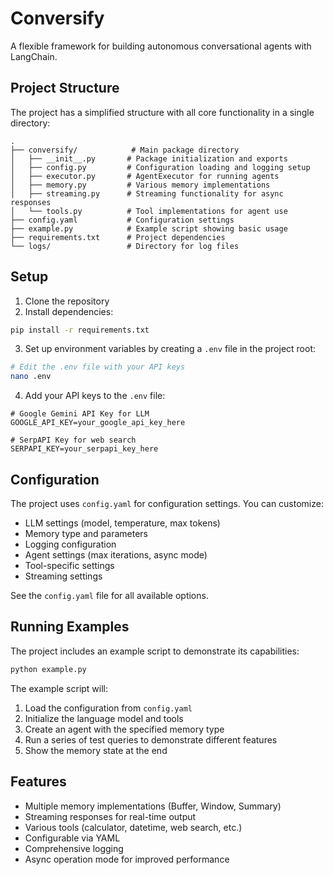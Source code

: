 # Conversify

A flexible framework for building autonomous conversational agents with LangChain.

## Project Structure

The project has a simplified structure with all core functionality in a single directory:

```
.
├── conversify/            # Main package directory
│   ├── __init__.py       # Package initialization and exports
│   ├── config.py         # Configuration loading and logging setup
│   ├── executor.py       # AgentExecutor for running agents
│   ├── memory.py         # Various memory implementations
│   ├── streaming.py      # Streaming functionality for async responses
│   └── tools.py          # Tool implementations for agent use
├── config.yaml           # Configuration settings
├── example.py            # Example script showing basic usage
├── requirements.txt      # Project dependencies
└── logs/                 # Directory for log files
```

## Setup

1. Clone the repository
2. Install dependencies:

```bash
pip install -r requirements.txt
```

3. Set up environment variables by creating a `.env` file in the project root:

```bash
# Edit the .env file with your API keys
nano .env
```

4. Add your API keys to the `.env` file:

```
# Google Gemini API Key for LLM
GOOGLE_API_KEY=your_google_api_key_here

# SerpAPI Key for web search
SERPAPI_KEY=your_serpapi_key_here
```


## Configuration

The project uses `config.yaml` for configuration settings. You can customize:

- LLM settings (model, temperature, max tokens)
- Memory type and parameters
- Logging configuration
- Agent settings (max iterations, async mode)
- Tool-specific settings
- Streaming settings

See the `config.yaml` file for all available options.

## Running Examples

The project includes an example script to demonstrate its capabilities:

```bash
python example.py
```

The example script will:
1. Load the configuration from `config.yaml`
2. Initialize the language model and tools
3. Create an agent with the specified memory type
4. Run a series of test queries to demonstrate different features
5. Show the memory state at the end

## Features

- Multiple memory implementations (Buffer, Window, Summary)
- Streaming responses for real-time output
- Various tools (calculator, datetime, web search, etc.)
- Configurable via YAML
- Comprehensive logging 
- Async operation mode for improved performance 
